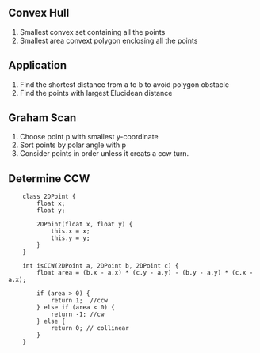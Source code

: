 ## Convex Hull ##

1. Smallest convex set containing all the points 
2. Smallest area convext polygon enclosing all the points

## Application ##

1. Find the shortest distance from a to b to avoid polygon obstacle
2. Find the points with largest Elucidean distance 

## Graham Scan ##

1. Choose point p with smallest y-coordinate
2. Sort points by polar angle with p
3. Consider points in order unless it creats a ccw turn. 

## Determine CCW ##

```
    class 2DPoint {
        float x;
        float y;
        
        2DPoint(float x, float y) {
            this.x = x;
            this.y = y;
        }
    }
    
    int isCCW(2DPoint a, 2DPoint b, 2DPoint c) {
        float area = (b.x - a.x) * (c.y - a.y) - (b.y - a.y) * (c.x - a.x);
        
        if (area > 0) {
            return 1;  //ccw
        } else if (area < 0) {
            return -1; //cw
        } else {
            return 0; // collinear
        }
    }

```





